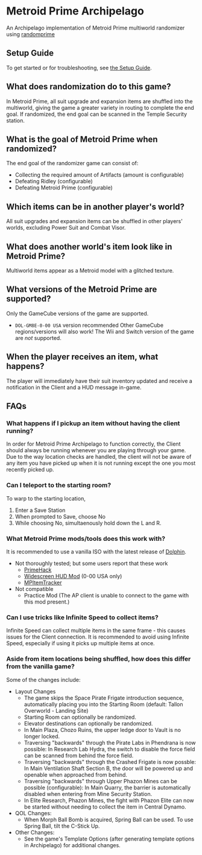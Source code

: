 # Metroid Prime Archipelago
An Archipelago implementation of Metroid Prime multiworld randomizer using [randomprime](https://github.com/randovania/randomprime/)


## Setup Guide
To get started or for troubleshooting, see [the Setup Guide](./docs/setup_en.md).


## What does randomization do to this game?
In Metroid Prime, all suit upgrade and expansion items are shuffled into the multiworld, giving the game a greater variety in routing to complete the end goal. If randomized, the end goal can be scanned in the Temple Security station.


## What is the goal of Metroid Prime when randomized?
The end goal of the randomizer game can consist of:
- Collecting the required amount of Artifacts (amount is configurable)
- Defeating Ridley (configurable)
- Defeating Metroid Prime (configurable)


## Which items can be in another player's world?
All suit upgrades and expansion items can be shuffled in other players' worlds, excluding Power Suit and Combat Visor.


## What does another world's item look like in Metroid Prime?
Multiworld items appear as a Metroid model with a glitched texture.


## What versions of the Metroid Prime are supported?
Only the GameCube versions of the game are supported.
* `DOL-GM8E-0-00 USA` version recommended
    Other GameCube regions/versions will also work!
The Wii and Switch version of the game are *not* supported.


## When the player receives an item, what happens?
The player will immediately have their suit inventory updated and receive a notification in the Client and a HUD message in-game.


## FAQs
### What happens if I pickup an item without having the client running?
In order for Metroid Prime Archipelago to function correctly, the Client should always be running whenever you are playing through your game.
Due to the way location checks are handled, the client will not be aware of any item you have picked up when it is not running except the one you most recently picked up.


### Can I teleport to the starting room?
To warp to the starting location,
1. Enter a Save Station
2. When prompted to Save, choose No
3. While choosing No, simultaenously hold down the L and R.


### What Metroid Prime mods/tools does this work with?
It is recommended to use a vanilla ISO with the latest release of [Dolphin](https://dolphin-emu.org/download/#).
* Not thoroughly tested; but some users report that these work
  * [PrimeHack](https://forums.dolphin-emu.org/Thread-fork-primehack-fps-controls-and-more-for-metroid-prime)
  * [Widescreen HUD Mod](https://wiki.dolphin-emu.org/index.php?title=Metroid_Prime_(GC)#16:9_HUD_Mod) (0-00 USA only)
  * [MPItemTracker](https://github.com/UltiNaruto/MPItemTracker)
* Not compatible
  * Practice Mod (The AP client is unable to connect to the game with this mod present.)


### Can I use tricks like Infinite Speed to collect items?
Infinite Speed can collect multiple items in the same frame - this causes issues for the Client connection.
It is recommended to avoid using Infinite Speed, especially if using it picks up multiple items at once.


### Aside from item locations being shuffled, how does this differ from the vanilla game?
Some of the changes include:
- Layout Changes
  - The game skips the Space Pirate Frigate introduction sequence, automatically placing you into the Starting Room (default: Tallon Overworld - Landing Site)
  - Starting Room can optionally be randomized.
  - Elevator destinations can optionally be randomized.
  - In Main Plaza, Chozo Ruins, the upper ledge door to Vault is no longer locked.
  - Traversing "backwards" through the Pirate Labs in Phendrana is now possible:
    In Research Lab Hydra, the switch to disable the force field can be scanned from behind the force field.
  - Traversing "backwards" through the Crashed Frigate is now possble:
    In Main Ventilation Shaft Section B, the door will be powered up and openable when approached from behind.
  - Traversing "backwards" through Upper Phazon Mines can be possible (configurable):
    In Main Quarry, the barrier is automatically disabled when entering from Mine Security Station.
  - In Elite Research, Phazon Mines, the fight with Phazon Elite can now be started without needing to collect the item in Central Dynamo.
- QOL Changes:
  - When Morph Ball Bomb is acquired, Spring Ball can be used.
    To use Spring Ball, tilt the C-Stick Up.
- Other Changes:
  - See the game's Template Options (after generating template options in Archipelago) for additional changes.
